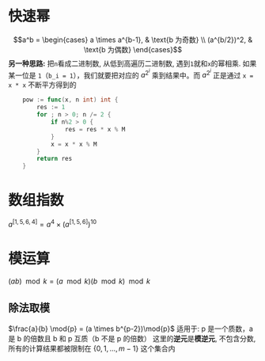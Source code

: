 # 快速幂
$$a^b = 
\begin{cases} a \times a^{b-1}, & \text{b 为奇数} \\ (a^{b/2})^2, & \text{b 为偶数} \end{cases}$$
**另一种思路:** 把`n`看成二进制数, 从低到高遍历二进制数, 遇到`1`就和`x`的幂相乘.
如果某一位是 `1`（`b_i = 1`），我们就要把对应的 $a^{2^i}$ 乘到结果中。而  $a^{2^i}$ 正是通过 `x = x * x` 不断平方得到的
```go
	pow := func(x, n int) int {
		res := 1
		for ; n > 0; n /= 2 {
			if n%2 > 0 {
				res = res * x % M
			}
			x = x * x % M
		}
		return res
	}
```
# 数组指数
$a^{[1, 5, 6, 4]} = a^{4} \times (a^{[1, 5, 6]})^{10}$

# 模运算
$(ab)\mod{k} = (a\mod{k})(b\mod{k})\mod{k}$

## 除法取模
$\frac{a}{b} \mod{p} = (a \times b^{p-2})\mod{p}$
适用于: p 是一个质数，a 是 b 的倍数且 b 和 p 互质（b 不是 p 的倍数）
这里的**逆元**是**模逆元**, 不包含分数, 所有的计算结果都被限制在 $\{0,1,…,m−1\}$ 这个集合内
